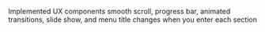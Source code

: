 Implemented UX components smooth scroll, progress bar, animated transitions, slide show, and menu title changes when you enter each section
